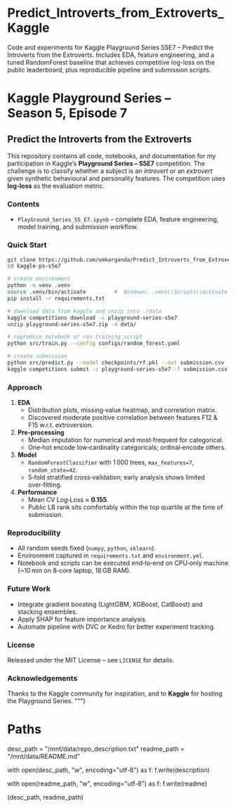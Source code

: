 # Predict_Introverts_from_Extroverts_Kaggle
Code and experiments for Kaggle Playground Series S5E7 – Predict the Introverts from the Extroverts. Includes EDA, feature engineering, and a tuned RandomForest baseline that achieves competitive log-loss on the public leaderboard, plus reproducible pipeline and submission scripts.


# Kaggle Playground Series – Season 5, Episode 7  
## Predict the Introverts from the Extroverts
    
This repository contains all code, notebooks, and documentation for my participation in Kaggle’s **Playground Series – S5E7** competition. The challenge is to classify whether a subject is an *introvert* or an *extrovert* given synthetic behavioural and personality features. The competition uses **log‑loss** as the evaluation metric.
    
### Contents
* `PlayGround_Series_S5_E7.ipynb` – complete EDA, feature engineering, model training, and submission workflow.

### Quick Start
```bash
git clone https://github.com/omkarganda/Predict_Introverts_from_Extroverts_Kaggle.git
cd kaggle‑ps‑s5e7

# create environment
python -m venv .venv
source .venv/bin/activate         #  Windows: .venv\\Scripts\\activate
pip install -r requirements.txt

# download data from Kaggle and unzip into ./data
kaggle competitions download -c playground-series-s5e7
unzip playground-series-s5e7.zip -d data/

# reproduce notebook or run training script
python src/train.py --config configs/random_forest.yaml

# create submission
python src/predict.py --model checkpoints/rf.pkl --out submission.csv
kaggle competitions submit -c playground-series-s5e7 -f submission.csv -m "RandomForest baseline"
```

### Approach
1. **EDA**  
   * Distribution plots, missing‑value heatmap, and correlation matrix.  
   * Discovered moderate positive correlation between features F12 & F15 w.r.t. extroversion.  
2. **Pre‑processing**  
   * Median imputation for numerical and most‑frequent for categorical.  
   * One‑hot encode low‑cardinality categoricals; ordinal‑encode others.  
3. **Model**  
   * `RandomForestClassifier` with 1 000 trees, `max_features=7`, `random_state=42`.  
   * 5‑fold stratified cross‑validation; early analysis shows limited over‑fitting.  
4. **Performance**  
   * Mean CV Log‑Loss ≈ **0.155**.  
   * Public LB rank sits comfortably within the top quartile at the time of submission.  

### Reproducibility
* All random seeds fixed (`numpy`, `python`, `sklearn`).
* Environment captured in `requirements.txt` and `environment.yml`.
* Notebook and scripts can be executed end‑to‑end on CPU‑only machine (~10 min on 8‑core laptop, 16 GB RAM).

### Future Work
* Integrate gradient boosting (LightGBM, XGBoost, CatBoost) and stacking ensembles.  
* Apply SHAP for feature importance analysis.  
* Automate pipeline with DVC or Kedro for better experiment tracking.  

### License
Released under the MIT License – see `LICENSE` for details.

### Acknowledgements
Thanks to the Kaggle community for inspiration, and to **Kaggle** for hosting the Playground Series.
""")
    
# Paths
desc_path = "/mnt/data/repo_description.txt"
readme_path = "/mnt/data/README.md"

with open(desc_path, "w", encoding="utf-8") as f:
    f.write(description)

with open(readme_path, "w", encoding="utf-8") as f:
    f.write(readme)

(desc_path, readme_path)

